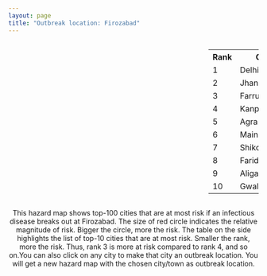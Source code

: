```yaml
---
layout: page
title: "Outbreak location: Firozabad"
---
```

<div style="width: 100%; overflow: auto;">
<div style="width: 75%; float: left;">
<div id="mapid">
<script src="https://buda-magenta.github.io/hazard_map/load_map.js"></script>

<script>
var marker_outbreak = L.marker([27.177366, 78.389912],{"autoPan": true}).addTo(map); marker_outbreak.bindTooltip("Firozabad").openTooltip();

var circle_1 = L.circle([28.651718, 77.221939], {"pane": "markerPane", "color": "red", "fill": true, "fillOpacity": 0.2, "fillRule": "evenodd", "lineCap": "round", "lineJoin": "round", "opacity": 1.0, "radius": 99313, "stroke": true, "weight": 3}).addTo(map);
circle_1.bindTooltip("Delhi<br>rank: 1<br>hazard index: 0.099313")
circle_1.bindPopup('<a href="https://buda-magenta.github.io/hazard_map/Delhi">Delhi</a>')

var circle_2 = L.circle([25.531031, 78.652689], {"pane": "markerPane", "color": "red", "fill": true, "fillOpacity": 0.2, "fillRule": "evenodd", "lineCap": "round", "lineJoin": "round", "opacity": 1.0, "radius": 41917, "stroke": true, "weight": 3}).addTo(map);
circle_2.bindTooltip("Jhansi<br>rank: 2<br>hazard index: 0.041917")
circle_2.bindPopup('<a href="https://buda-magenta.github.io/hazard_map/Jhansi">Jhansi</a>')

var circle_3 = L.circle([27.437194, 79.489129], {"pane": "markerPane", "color": "red", "fill": true, "fillOpacity": 0.2, "fillRule": "evenodd", "lineCap": "round", "lineJoin": "round", "opacity": 1.0, "radius": 27050, "stroke": true, "weight": 3}).addTo(map);
circle_3.bindTooltip("Farrukhabad<br>rank: 3<br>hazard index: 0.027051")
circle_3.bindPopup('<a href="https://buda-magenta.github.io/hazard_map/Farrukhabad">Farrukhabad</a>')

var circle_4 = L.circle([26.460914, 80.321759], {"pane": "markerPane", "color": "red", "fill": true, "fillOpacity": 0.2, "fillRule": "evenodd", "lineCap": "round", "lineJoin": "round", "opacity": 1.0, "radius": 26686, "stroke": true, "weight": 3}).addTo(map);
circle_4.bindTooltip("Kanpur<br>rank: 4<br>hazard index: 0.026686")
circle_4.bindPopup('<a href="https://buda-magenta.github.io/hazard_map/Kanpur">Kanpur</a>')

var circle_5 = L.circle([27.175255, 78.009816], {"pane": "markerPane", "color": "red", "fill": true, "fillOpacity": 0.2, "fillRule": "evenodd", "lineCap": "round", "lineJoin": "round", "opacity": 1.0, "radius": 18990, "stroke": true, "weight": 3}).addTo(map);
circle_5.bindTooltip("Agra<br>rank: 5<br>hazard index: 0.018990")
circle_5.bindPopup('<a href="https://buda-magenta.github.io/hazard_map/Agra">Agra</a>')

var circle_6 = L.circle([27.209822, 79.048137], {"pane": "markerPane", "color": "red", "fill": true, "fillOpacity": 0.2, "fillRule": "evenodd", "lineCap": "round", "lineJoin": "round", "opacity": 1.0, "radius": 11070, "stroke": true, "weight": 3}).addTo(map);
circle_6.bindTooltip("Mainpuri<br>rank: 6<br>hazard index: 0.011070")
circle_6.bindPopup('<a href="https://buda-magenta.github.io/hazard_map/Mainpuri">Mainpuri</a>')

var circle_7 = L.circle([27.036604, 78.651436], {"pane": "markerPane", "color": "red", "fill": true, "fillOpacity": 0.2, "fillRule": "evenodd", "lineCap": "round", "lineJoin": "round", "opacity": 1.0, "radius": 11016, "stroke": true, "weight": 3}).addTo(map);
circle_7.bindTooltip("Shikohabad<br>rank: 7<br>hazard index: 0.011017")
circle_7.bindPopup('<a href="https://buda-magenta.github.io/hazard_map/Shikohabad">Shikohabad</a>')

var circle_8 = L.circle([28.402979, 77.310384], {"pane": "markerPane", "color": "red", "fill": true, "fillOpacity": 0.2, "fillRule": "evenodd", "lineCap": "round", "lineJoin": "round", "opacity": 1.0, "radius": 9990, "stroke": true, "weight": 3}).addTo(map);
circle_8.bindTooltip("Faridabad<br>rank: 8<br>hazard index: 0.009991")
circle_8.bindPopup('<a href="https://buda-magenta.github.io/hazard_map/Faridabad">Faridabad</a>')

var circle_9 = L.circle([27.876990, 78.137290], {"pane": "markerPane", "color": "red", "fill": true, "fillOpacity": 0.2, "fillRule": "evenodd", "lineCap": "round", "lineJoin": "round", "opacity": 1.0, "radius": 9156, "stroke": true, "weight": 3}).addTo(map);
circle_9.bindTooltip("Aligarh<br>rank: 9<br>hazard index: 0.009156")
circle_9.bindPopup('<a href="https://buda-magenta.github.io/hazard_map/Aligarh">Aligarh</a>')

var circle_10 = L.circle([26.203725, 78.157363], {"pane": "markerPane", "color": "red", "fill": true, "fillOpacity": 0.2, "fillRule": "evenodd", "lineCap": "round", "lineJoin": "round", "opacity": 1.0, "radius": 7404, "stroke": true, "weight": 3}).addTo(map);
circle_10.bindTooltip("Gwalior<br>rank: 10<br>hazard index: 0.007405")
circle_10.bindPopup('<a href="https://buda-magenta.github.io/hazard_map/Gwalior">Gwalior</a>')

var circle_11 = L.circle([26.838100, 80.934600], {"pane": "markerPane", "color": "red", "fill": true, "fillOpacity": 0.2, "fillRule": "evenodd", "lineCap": "round", "lineJoin": "round", "opacity": 1.0, "radius": 6411, "stroke": true, "weight": 3}).addTo(map);
circle_11.bindTooltip("Lucknow<br>rank: 11<br>hazard index: 0.006412")
circle_11.bindPopup('<a href="https://buda-magenta.github.io/hazard_map/Lucknow">Lucknow</a>')

var circle_12 = L.circle([28.457876, 79.405571], {"pane": "markerPane", "color": "red", "fill": true, "fillOpacity": 0.2, "fillRule": "evenodd", "lineCap": "round", "lineJoin": "round", "opacity": 1.0, "radius": 6312, "stroke": true, "weight": 3}).addTo(map);
circle_12.bindTooltip("Bareilly<br>rank: 12<br>hazard index: 0.006313")
circle_12.bindPopup('<a href="https://buda-magenta.github.io/hazard_map/Bareilly">Bareilly</a>')

var circle_13 = L.circle([28.863842, 78.805778], {"pane": "markerPane", "color": "red", "fill": true, "fillOpacity": 0.2, "fillRule": "evenodd", "lineCap": "round", "lineJoin": "round", "opacity": 1.0, "radius": 6254, "stroke": true, "weight": 3}).addTo(map);
circle_13.bindTooltip("Moradabad<br>rank: 13<br>hazard index: 0.006254")
circle_13.bindPopup('<a href="https://buda-magenta.github.io/hazard_map/Moradabad">Moradabad</a>')

var circle_14 = L.circle([28.428262, 77.002700], {"pane": "markerPane", "color": "red", "fill": true, "fillOpacity": 0.2, "fillRule": "evenodd", "lineCap": "round", "lineJoin": "round", "opacity": 1.0, "radius": 6162, "stroke": true, "weight": 3}).addTo(map);
circle_14.bindTooltip("Gurgaon<br>rank: 14<br>hazard index: 0.006163")
circle_14.bindPopup('<a href="https://buda-magenta.github.io/hazard_map/Gurgaon">Gurgaon</a>')

var circle_15 = L.circle([27.912633, 79.746563], {"pane": "markerPane", "color": "red", "fill": true, "fillOpacity": 0.2, "fillRule": "evenodd", "lineCap": "round", "lineJoin": "round", "opacity": 1.0, "radius": 5494, "stroke": true, "weight": 3}).addTo(map);
circle_15.bindTooltip("Shahjahanpur<br>rank: 15<br>hazard index: 0.005494")
circle_15.bindPopup('<a href="https://buda-magenta.github.io/hazard_map/Shahjahanpur">Shahjahanpur</a>')

var circle_16 = L.circle([28.570784, 77.327107], {"pane": "markerPane", "color": "red", "fill": true, "fillOpacity": 0.2, "fillRule": "evenodd", "lineCap": "round", "lineJoin": "round", "opacity": 1.0, "radius": 4515, "stroke": true, "weight": 3}).addTo(map);
circle_16.bindTooltip("Noida<br>rank: 16<br>hazard index: 0.004515")
circle_16.bindPopup('<a href="https://buda-magenta.github.io/hazard_map/Noida">Noida</a>')

var circle_17 = L.circle([26.718324, 79.090254], {"pane": "markerPane", "color": "red", "fill": true, "fillOpacity": 0.2, "fillRule": "evenodd", "lineCap": "round", "lineJoin": "round", "opacity": 1.0, "radius": 4483, "stroke": true, "weight": 3}).addTo(map);
circle_17.bindTooltip("Etawah<br>rank: 17<br>hazard index: 0.004484")
circle_17.bindPopup('<a href="https://buda-magenta.github.io/hazard_map/Etawah">Etawah</a>')

var circle_18 = L.circle([25.438130, 81.833800], {"pane": "markerPane", "color": "red", "fill": true, "fillOpacity": 0.2, "fillRule": "evenodd", "lineCap": "round", "lineJoin": "round", "opacity": 1.0, "radius": 4378, "stroke": true, "weight": 3}).addTo(map);
circle_18.bindTooltip("Allahabad<br>rank: 18<br>hazard index: 0.004378")
circle_18.bindPopup('<a href="https://buda-magenta.github.io/hazard_map/Allahabad">Allahabad</a>')

var circle_19 = L.circle([28.794068, 79.185930], {"pane": "markerPane", "color": "red", "fill": true, "fillOpacity": 0.2, "fillRule": "evenodd", "lineCap": "round", "lineJoin": "round", "opacity": 1.0, "radius": 3100, "stroke": true, "weight": 3}).addTo(map);
circle_19.bindTooltip("Rampur<br>rank: 19<br>hazard index: 0.003100")
circle_19.bindPopup('<a href="https://buda-magenta.github.io/hazard_map/Rampur">Rampur</a>')

var circle_20 = L.circle([29.000653, 77.768229], {"pane": "markerPane", "color": "red", "fill": true, "fillOpacity": 0.2, "fillRule": "evenodd", "lineCap": "round", "lineJoin": "round", "opacity": 1.0, "radius": 3090, "stroke": true, "weight": 3}).addTo(map);
circle_20.bindTooltip("Meerut<br>rank: 20<br>hazard index: 0.003091")
circle_20.bindPopup('<a href="https://buda-magenta.github.io/hazard_map/Meerut">Meerut</a>')

var circle_21 = L.circle([26.500000, 78.750000], {"pane": "markerPane", "color": "red", "fill": true, "fillOpacity": 0.2, "fillRule": "evenodd", "lineCap": "round", "lineJoin": "round", "opacity": 1.0, "radius": 2866, "stroke": true, "weight": 3}).addTo(map);
circle_21.bindTooltip("Bhind<br>rank: 21<br>hazard index: 0.002867")
circle_21.bindPopup('<a href="https://buda-magenta.github.io/hazard_map/Bhind">Bhind</a>')

var circle_22 = L.circle([27.338577, 80.097526], {"pane": "markerPane", "color": "red", "fill": true, "fillOpacity": 0.2, "fillRule": "evenodd", "lineCap": "round", "lineJoin": "round", "opacity": 1.0, "radius": 2838, "stroke": true, "weight": 3}).addTo(map);
circle_22.bindTooltip("Hardoi<br>rank: 22<br>hazard index: 0.002838")
circle_22.bindPopup('<a href="https://buda-magenta.github.io/hazard_map/Hardoi">Hardoi</a>')

var circle_23 = L.circle([27.883846, 78.634890], {"pane": "markerPane", "color": "red", "fill": true, "fillOpacity": 0.2, "fillRule": "evenodd", "lineCap": "round", "lineJoin": "round", "opacity": 1.0, "radius": 2791, "stroke": true, "weight": 3}).addTo(map);
circle_23.bindTooltip("Kasganj<br>rank: 23<br>hazard index: 0.002791")
circle_23.bindPopup('<a href="https://buda-magenta.github.io/hazard_map/Kasganj">Kasganj</a>')

var circle_24 = L.circle([27.633333, 77.583333], {"pane": "markerPane", "color": "red", "fill": true, "fillOpacity": 0.2, "fillRule": "evenodd", "lineCap": "round", "lineJoin": "round", "opacity": 1.0, "radius": 2716, "stroke": true, "weight": 3}).addTo(map);
circle_24.bindTooltip("Mathura<br>rank: 24<br>hazard index: 0.002716")
circle_24.bindPopup('<a href="https://buda-magenta.github.io/hazard_map/Mathura">Mathura</a>')

var circle_25 = L.circle([28.740613, 77.835426], {"pane": "markerPane", "color": "red", "fill": true, "fillOpacity": 0.2, "fillRule": "evenodd", "lineCap": "round", "lineJoin": "round", "opacity": 1.0, "radius": 2656, "stroke": true, "weight": 3}).addTo(map);
circle_25.bindTooltip("Hapur<br>rank: 25<br>hazard index: 0.002656")
circle_25.bindPopup('<a href="https://buda-magenta.github.io/hazard_map/Hapur">Hapur</a>')

var circle_26 = L.circle([26.166667, 77.500000], {"pane": "markerPane", "color": "red", "fill": true, "fillOpacity": 0.2, "fillRule": "evenodd", "lineCap": "round", "lineJoin": "round", "opacity": 1.0, "radius": 2578, "stroke": true, "weight": 3}).addTo(map);
circle_26.bindTooltip("Morena<br>rank: 26<br>hazard index: 0.002578")
circle_26.bindPopup('<a href="https://buda-magenta.github.io/hazard_map/Morena">Morena</a>')

var circle_27 = L.circle([25.935955, 79.424328], {"pane": "markerPane", "color": "red", "fill": true, "fillOpacity": 0.2, "fillRule": "evenodd", "lineCap": "round", "lineJoin": "round", "opacity": 1.0, "radius": 2506, "stroke": true, "weight": 3}).addTo(map);
circle_27.bindTooltip("Orai<br>rank: 27<br>hazard index: 0.002506")
circle_27.bindPopup('<a href="https://buda-magenta.github.io/hazard_map/Orai">Orai</a>')

var circle_28 = L.circle([27.639077, 76.614452], {"pane": "markerPane", "color": "red", "fill": true, "fillOpacity": 0.2, "fillRule": "evenodd", "lineCap": "round", "lineJoin": "round", "opacity": 1.0, "radius": 2457, "stroke": true, "weight": 3}).addTo(map);
circle_28.bindTooltip("Alwar<br>rank: 28<br>hazard index: 0.002457")
circle_28.bindPopup('<a href="https://buda-magenta.github.io/hazard_map/Alwar">Alwar</a>')

var circle_29 = L.circle([28.388861, 77.974798], {"pane": "markerPane", "color": "red", "fill": true, "fillOpacity": 0.2, "fillRule": "evenodd", "lineCap": "round", "lineJoin": "round", "opacity": 1.0, "radius": 2262, "stroke": true, "weight": 3}).addTo(map);
circle_29.bindTooltip("Bulandshahr<br>rank: 29<br>hazard index: 0.002262")
circle_29.bindPopup('<a href="https://buda-magenta.github.io/hazard_map/Bulandshahr">Bulandshahr</a>')

var circle_30 = L.circle([27.265212, 77.369126], {"pane": "markerPane", "color": "red", "fill": true, "fillOpacity": 0.2, "fillRule": "evenodd", "lineCap": "round", "lineJoin": "round", "opacity": 1.0, "radius": 2060, "stroke": true, "weight": 3}).addTo(map);
circle_30.bindTooltip("Bharatpur<br>rank: 30<br>hazard index: 0.002061")
circle_30.bindPopup('<a href="https://buda-magenta.github.io/hazard_map/Bharatpur">Bharatpur</a>')

var circle_31 = L.circle([26.732501, 77.036312], {"pane": "markerPane", "color": "red", "fill": true, "fillOpacity": 0.2, "fillRule": "evenodd", "lineCap": "round", "lineJoin": "round", "opacity": 1.0, "radius": 1931, "stroke": true, "weight": 3}).addTo(map);
circle_31.bindTooltip("Hindaun<br>rank: 31<br>hazard index: 0.001932")
circle_31.bindPopup('<a href="https://buda-magenta.github.io/hazard_map/Hindaun">Hindaun</a>')

var circle_32 = L.circle([25.609324, 85.123525], {"pane": "markerPane", "color": "red", "fill": true, "fillOpacity": 0.2, "fillRule": "evenodd", "lineCap": "round", "lineJoin": "round", "opacity": 1.0, "radius": 1768, "stroke": true, "weight": 3}).addTo(map);
circle_32.bindTooltip("Patna<br>rank: 32<br>hazard index: 0.001768")
circle_32.bindPopup('<a href="https://buda-magenta.github.io/hazard_map/Patna">Patna</a>')

var circle_33 = L.circle([25.750000, 78.500000], {"pane": "markerPane", "color": "red", "fill": true, "fillOpacity": 0.2, "fillRule": "evenodd", "lineCap": "round", "lineJoin": "round", "opacity": 1.0, "radius": 1720, "stroke": true, "weight": 3}).addTo(map);
circle_33.bindTooltip("Datia<br>rank: 33<br>hazard index: 0.001720")
circle_33.bindPopup('<a href="https://buda-magenta.github.io/hazard_map/Datia">Datia</a>')

var circle_34 = L.circle([19.075990, 72.877393], {"pane": "markerPane", "color": "red", "fill": true, "fillOpacity": 0.2, "fillRule": "evenodd", "lineCap": "round", "lineJoin": "round", "opacity": 1.0, "radius": 1705, "stroke": true, "weight": 3}).addTo(map);
circle_34.bindTooltip("Mumbai<br>rank: 34<br>hazard index: 0.001705")
circle_34.bindPopup('<a href="https://buda-magenta.github.io/hazard_map/Mumbai">Mumbai</a>')

var circle_35 = L.circle([26.653396, 77.624206], {"pane": "markerPane", "color": "red", "fill": true, "fillOpacity": 0.2, "fillRule": "evenodd", "lineCap": "round", "lineJoin": "round", "opacity": 1.0, "radius": 1703, "stroke": true, "weight": 3}).addTo(map);
circle_35.bindTooltip("Dhaulpur<br>rank: 35<br>hazard index: 0.001703")
circle_35.bindPopup('<a href="https://buda-magenta.github.io/hazard_map/Dhaulpur">Dhaulpur</a>')

var circle_36 = L.circle([26.439874, 80.018000], {"pane": "markerPane", "color": "red", "fill": true, "fillOpacity": 0.2, "fillRule": "evenodd", "lineCap": "round", "lineJoin": "round", "opacity": 1.0, "radius": 1693, "stroke": true, "weight": 3}).addTo(map);
circle_36.bindTooltip("Akbarpur<br>rank: 36<br>hazard index: 0.001694")
circle_36.bindPopup('<a href="https://buda-magenta.github.io/hazard_map/Akbarpur">Akbarpur</a>')

var circle_37 = L.circle([28.618753, 78.550874], {"pane": "markerPane", "color": "red", "fill": true, "fillOpacity": 0.2, "fillRule": "evenodd", "lineCap": "round", "lineJoin": "round", "opacity": 1.0, "radius": 1684, "stroke": true, "weight": 3}).addTo(map);
circle_37.bindTooltip("Sambhal<br>rank: 37<br>hazard index: 0.001685")
circle_37.bindPopup('<a href="https://buda-magenta.github.io/hazard_map/Sambhal">Sambhal</a>')

var circle_38 = L.circle([27.573243, 78.111739], {"pane": "markerPane", "color": "red", "fill": true, "fillOpacity": 0.2, "fillRule": "evenodd", "lineCap": "round", "lineJoin": "round", "opacity": 1.0, "radius": 1571, "stroke": true, "weight": 3}).addTo(map);
circle_38.bindTooltip("Hathras<br>rank: 38<br>hazard index: 0.001571")
circle_38.bindPopup('<a href="https://buda-magenta.github.io/hazard_map/Hathras">Hathras</a>')

var circle_39 = L.circle([28.923397, 78.488317], {"pane": "markerPane", "color": "red", "fill": true, "fillOpacity": 0.2, "fillRule": "evenodd", "lineCap": "round", "lineJoin": "round", "opacity": 1.0, "radius": 1502, "stroke": true, "weight": 3}).addTo(map);
circle_39.bindTooltip("Amroha<br>rank: 39<br>hazard index: 0.001502")
circle_39.bindPopup('<a href="https://buda-magenta.github.io/hazard_map/Amroha">Amroha</a>')

var circle_40 = L.circle([28.068312, 79.046073], {"pane": "markerPane", "color": "red", "fill": true, "fillOpacity": 0.2, "fillRule": "evenodd", "lineCap": "round", "lineJoin": "round", "opacity": 1.0, "radius": 1351, "stroke": true, "weight": 3}).addTo(map);
circle_40.bindTooltip("Budaun<br>rank: 40<br>hazard index: 0.001351")
circle_40.bindPopup('<a href="https://buda-magenta.github.io/hazard_map/Budaun">Budaun</a>')

var circle_41 = L.circle([28.205907, 77.875714], {"pane": "markerPane", "color": "red", "fill": true, "fillOpacity": 0.2, "fillRule": "evenodd", "lineCap": "round", "lineJoin": "round", "opacity": 1.0, "radius": 1269, "stroke": true, "weight": 3}).addTo(map);
circle_41.bindTooltip("Khurja<br>rank: 41<br>hazard index: 0.001269")
circle_41.bindPopup('<a href="https://buda-magenta.github.io/hazard_map/Khurja">Khurja</a>')

var circle_42 = L.circle([28.651718, 77.221939], {"pane": "markerPane", "color": "red", "fill": true, "fillOpacity": 0.2, "fillRule": "evenodd", "lineCap": "round", "lineJoin": "round", "opacity": 1.0, "radius": 1167, "stroke": true, "weight": 3}).addTo(map);
circle_42.bindTooltip("Dehri<br>rank: 42<br>hazard index: 0.001167")
circle_42.bindPopup('<a href="https://buda-magenta.github.io/hazard_map/Dehri">Dehri</a>')

var circle_43 = L.circle([28.176959, 77.373112], {"pane": "markerPane", "color": "red", "fill": true, "fillOpacity": 0.2, "fillRule": "evenodd", "lineCap": "round", "lineJoin": "round", "opacity": 1.0, "radius": 1120, "stroke": true, "weight": 3}).addTo(map);
circle_43.bindTooltip("Palwal<br>rank: 43<br>hazard index: 0.001120")
circle_43.bindPopup('<a href="https://buda-magenta.github.io/hazard_map/Palwal">Palwal</a>')

var circle_44 = L.circle([24.500000, 81.000000], {"pane": "markerPane", "color": "red", "fill": true, "fillOpacity": 0.2, "fillRule": "evenodd", "lineCap": "round", "lineJoin": "round", "opacity": 1.0, "radius": 1052, "stroke": true, "weight": 3}).addTo(map);
circle_44.bindTooltip("Satna<br>rank: 44<br>hazard index: 0.001052")
circle_44.bindPopup('<a href="https://buda-magenta.github.io/hazard_map/Satna">Satna</a>')

var circle_45 = L.circle([22.541418, 88.357691], {"pane": "markerPane", "color": "red", "fill": true, "fillOpacity": 0.2, "fillRule": "evenodd", "lineCap": "round", "lineJoin": "round", "opacity": 1.0, "radius": 1036, "stroke": true, "weight": 3}).addTo(map);
circle_45.bindTooltip("Kolkata<br>rank: 45<br>hazard index: 0.001036")
circle_45.bindPopup('<a href="https://buda-magenta.github.io/hazard_map/Kolkata">Kolkata</a>')

var circle_46 = L.circle([28.901090, 76.580194], {"pane": "markerPane", "color": "red", "fill": true, "fillOpacity": 0.2, "fillRule": "evenodd", "lineCap": "round", "lineJoin": "round", "opacity": 1.0, "radius": 1021, "stroke": true, "weight": 3}).addTo(map);
circle_46.bindTooltip("Rohtak<br>rank: 46<br>hazard index: 0.001022")
circle_46.bindPopup('<a href="https://buda-magenta.github.io/hazard_map/Rohtak">Rohtak</a>')

var circle_47 = L.circle([28.488378, 78.735249], {"pane": "markerPane", "color": "red", "fill": true, "fillOpacity": 0.2, "fillRule": "evenodd", "lineCap": "round", "lineJoin": "round", "opacity": 1.0, "radius": 985, "stroke": true, "weight": 3}).addTo(map);
circle_47.bindTooltip("Chandausi<br>rank: 47<br>hazard index: 0.000985")
circle_47.bindPopup('<a href="https://buda-magenta.github.io/hazard_map/Chandausi">Chandausi</a>')

var circle_48 = L.circle([30.909016, 75.851601], {"pane": "markerPane", "color": "red", "fill": true, "fillOpacity": 0.2, "fillRule": "evenodd", "lineCap": "round", "lineJoin": "round", "opacity": 1.0, "radius": 897, "stroke": true, "weight": 3}).addTo(map);
circle_48.bindTooltip("Ludhiana<br>rank: 48<br>hazard index: 0.000898")
circle_48.bindPopup('<a href="https://buda-magenta.github.io/hazard_map/Ludhiana">Ludhiana</a>')

var circle_49 = L.circle([12.979120, 77.591300], {"pane": "markerPane", "color": "red", "fill": true, "fillOpacity": 0.2, "fillRule": "evenodd", "lineCap": "round", "lineJoin": "round", "opacity": 1.0, "radius": 897, "stroke": true, "weight": 3}).addTo(map);
circle_49.bindTooltip("Bangalore<br>rank: 49<br>hazard index: 0.000897")
circle_49.bindPopup('<a href="https://buda-magenta.github.io/hazard_map/Bangalore">Bangalore</a>')

var circle_50 = L.circle([26.671329, 83.364583], {"pane": "markerPane", "color": "red", "fill": true, "fillOpacity": 0.2, "fillRule": "evenodd", "lineCap": "round", "lineJoin": "round", "opacity": 1.0, "radius": 801, "stroke": true, "weight": 3}).addTo(map);
circle_50.bindTooltip("Gorakhpur<br>rank: 50<br>hazard index: 0.000801")
circle_50.bindPopup('<a href="https://buda-magenta.github.io/hazard_map/Gorakhpur">Gorakhpur</a>')

var circle_51 = L.circle([23.258486, 77.401989], {"pane": "markerPane", "color": "red", "fill": true, "fillOpacity": 0.2, "fillRule": "evenodd", "lineCap": "round", "lineJoin": "round", "opacity": 1.0, "radius": 727, "stroke": true, "weight": 3}).addTo(map);
circle_51.bindTooltip("Bhopal<br>rank: 51<br>hazard index: 0.000727")
circle_51.bindPopup('<a href="https://buda-magenta.github.io/hazard_map/Bhopal">Bhopal</a>')

var circle_52 = L.circle([29.988077, 77.508130], {"pane": "markerPane", "color": "red", "fill": true, "fillOpacity": 0.2, "fillRule": "evenodd", "lineCap": "round", "lineJoin": "round", "opacity": 1.0, "radius": 667, "stroke": true, "weight": 3}).addTo(map);
circle_52.bindTooltip("Saharanpur<br>rank: 52<br>hazard index: 0.000668")
circle_52.bindPopup('<a href="https://buda-magenta.github.io/hazard_map/Saharanpur">Saharanpur</a>')

var circle_53 = L.circle([23.021624, 72.579707], {"pane": "markerPane", "color": "red", "fill": true, "fillOpacity": 0.2, "fillRule": "evenodd", "lineCap": "round", "lineJoin": "round", "opacity": 1.0, "radius": 644, "stroke": true, "weight": 3}).addTo(map);
circle_53.bindTooltip("Ahmedabad<br>rank: 53<br>hazard index: 0.000644")
circle_53.bindPopup('<a href="https://buda-magenta.github.io/hazard_map/Ahmedabad">Ahmedabad</a>')

var circle_54 = L.circle([24.700385, 78.518668], {"pane": "markerPane", "color": "red", "fill": true, "fillOpacity": 0.2, "fillRule": "evenodd", "lineCap": "round", "lineJoin": "round", "opacity": 1.0, "radius": 642, "stroke": true, "weight": 3}).addTo(map);
circle_54.bindTooltip("Lalitpur<br>rank: 54<br>hazard index: 0.000642")
circle_54.bindPopup('<a href="https://buda-magenta.github.io/hazard_map/Lalitpur">Lalitpur</a>')

var circle_55 = L.circle([17.388786, 78.461065], {"pane": "markerPane", "color": "red", "fill": true, "fillOpacity": 0.2, "fillRule": "evenodd", "lineCap": "round", "lineJoin": "round", "opacity": 1.0, "radius": 627, "stroke": true, "weight": 3}).addTo(map);
circle_55.bindTooltip("Hyderabad<br>rank: 55<br>hazard index: 0.000628")
circle_55.bindPopup('<a href="https://buda-magenta.github.io/hazard_map/Hyderabad">Hyderabad</a>')

var circle_56 = L.circle([26.915458, 75.818982], {"pane": "markerPane", "color": "red", "fill": true, "fillOpacity": 0.2, "fillRule": "evenodd", "lineCap": "round", "lineJoin": "round", "opacity": 1.0, "radius": 609, "stroke": true, "weight": 3}).addTo(map);
circle_56.bindTooltip("Jaipur<br>rank: 56<br>hazard index: 0.000610")
circle_56.bindPopup('<a href="https://buda-magenta.github.io/hazard_map/Jaipur">Jaipur</a>')

var circle_57 = L.circle([26.575504, 80.613762], {"pane": "markerPane", "color": "red", "fill": true, "fillOpacity": 0.2, "fillRule": "evenodd", "lineCap": "round", "lineJoin": "round", "opacity": 1.0, "radius": 601, "stroke": true, "weight": 3}).addTo(map);
circle_57.bindTooltip("Unnao<br>rank: 57<br>hazard index: 0.000601")
circle_57.bindPopup('<a href="https://buda-magenta.github.io/hazard_map/Unnao">Unnao</a>')

var circle_58 = L.circle([29.003314, 77.016732], {"pane": "markerPane", "color": "red", "fill": true, "fillOpacity": 0.2, "fillRule": "evenodd", "lineCap": "round", "lineJoin": "round", "opacity": 1.0, "radius": 570, "stroke": true, "weight": 3}).addTo(map);
circle_58.bindTooltip("Sonipat<br>rank: 58<br>hazard index: 0.000571")
circle_58.bindPopup('<a href="https://buda-magenta.github.io/hazard_map/Sonipat">Sonipat</a>')

var circle_59 = L.circle([28.733400, 77.298600], {"pane": "markerPane", "color": "red", "fill": true, "fillOpacity": 0.2, "fillRule": "evenodd", "lineCap": "round", "lineJoin": "round", "opacity": 1.0, "radius": 566, "stroke": true, "weight": 3}).addTo(map);
circle_59.bindTooltip("Loni<br>rank: 59<br>hazard index: 0.000567")
circle_59.bindPopup('<a href="https://buda-magenta.github.io/hazard_map/Loni">Loni</a>')

var circle_60 = L.circle([13.083694, 80.270186], {"pane": "markerPane", "color": "red", "fill": true, "fillOpacity": 0.2, "fillRule": "evenodd", "lineCap": "round", "lineJoin": "round", "opacity": 1.0, "radius": 547, "stroke": true, "weight": 3}).addTo(map);
circle_60.bindTooltip("Chennai<br>rank: 60<br>hazard index: 0.000547")
circle_60.bindPopup('<a href="https://buda-magenta.github.io/hazard_map/Chennai">Chennai</a>')

var circle_61 = L.circle([18.521428, 73.854454], {"pane": "markerPane", "color": "red", "fill": true, "fillOpacity": 0.2, "fillRule": "evenodd", "lineCap": "round", "lineJoin": "round", "opacity": 1.0, "radius": 533, "stroke": true, "weight": 3}).addTo(map);
circle_61.bindTooltip("Pune<br>rank: 61<br>hazard index: 0.000534")
circle_61.bindPopup('<a href="https://buda-magenta.github.io/hazard_map/Pune">Pune</a>')

var circle_62 = L.circle([30.733442, 76.779714], {"pane": "markerPane", "color": "red", "fill": true, "fillOpacity": 0.2, "fillRule": "evenodd", "lineCap": "round", "lineJoin": "round", "opacity": 1.0, "radius": 529, "stroke": true, "weight": 3}).addTo(map);
circle_62.bindTooltip("Chandigarh<br>rank: 62<br>hazard index: 0.000530")
circle_62.bindPopup('<a href="https://buda-magenta.github.io/hazard_map/Chandigarh">Chandigarh</a>')

var circle_63 = L.circle([22.801519, 86.202958], {"pane": "markerPane", "color": "red", "fill": true, "fillOpacity": 0.2, "fillRule": "evenodd", "lineCap": "round", "lineJoin": "round", "opacity": 1.0, "radius": 526, "stroke": true, "weight": 3}).addTo(map);
circle_63.bindTooltip("Jamshedpur<br>rank: 63<br>hazard index: 0.000527")
circle_63.bindPopup('<a href="https://buda-magenta.github.io/hazard_map/Jamshedpur">Jamshedpur</a>')

var circle_64 = L.circle([27.504639, 80.829466], {"pane": "markerPane", "color": "red", "fill": true, "fillOpacity": 0.2, "fillRule": "evenodd", "lineCap": "round", "lineJoin": "round", "opacity": 1.0, "radius": 506, "stroke": true, "weight": 3}).addTo(map);
circle_64.bindTooltip("Sitapur<br>rank: 64<br>hazard index: 0.000506")
circle_64.bindPopup('<a href="https://buda-magenta.github.io/hazard_map/Sitapur">Sitapur</a>')

var circle_65 = L.circle([29.154148, 77.305954], {"pane": "markerPane", "color": "red", "fill": true, "fillOpacity": 0.2, "fillRule": "evenodd", "lineCap": "round", "lineJoin": "round", "opacity": 1.0, "radius": 497, "stroke": true, "weight": 3}).addTo(map);
circle_65.bindTooltip("Baraut<br>rank: 65<br>hazard index: 0.000498")
circle_65.bindPopup('<a href="https://buda-magenta.github.io/hazard_map/Baraut">Baraut</a>')

var circle_66 = L.circle([25.335649, 83.007629], {"pane": "markerPane", "color": "red", "fill": true, "fillOpacity": 0.2, "fillRule": "evenodd", "lineCap": "round", "lineJoin": "round", "opacity": 1.0, "radius": 479, "stroke": true, "weight": 3}).addTo(map);
circle_66.bindTooltip("Varanasi<br>rank: 66<br>hazard index: 0.000479")
circle_66.bindPopup('<a href="https://buda-magenta.github.io/hazard_map/Varanasi">Varanasi</a>')

var circle_67 = L.circle([25.843539, 80.918004], {"pane": "markerPane", "color": "red", "fill": true, "fillOpacity": 0.2, "fillRule": "evenodd", "lineCap": "round", "lineJoin": "round", "opacity": 1.0, "radius": 463, "stroke": true, "weight": 3}).addTo(map);
circle_67.bindTooltip("Fatehpur<br>rank: 67<br>hazard index: 0.000463")
circle_67.bindPopup('<a href="https://buda-magenta.github.io/hazard_map/Fatehpur">Fatehpur</a>')

var circle_68 = L.circle([25.476300, 80.339500], {"pane": "markerPane", "color": "red", "fill": true, "fillOpacity": 0.2, "fillRule": "evenodd", "lineCap": "round", "lineJoin": "round", "opacity": 1.0, "radius": 454, "stroke": true, "weight": 3}).addTo(map);
circle_68.bindTooltip("Banda<br>rank: 68<br>hazard index: 0.000455")
circle_68.bindPopup('<a href="https://buda-magenta.github.io/hazard_map/Banda">Banda</a>')

var circle_69 = L.circle([31.634308, 74.873679], {"pane": "markerPane", "color": "red", "fill": true, "fillOpacity": 0.2, "fillRule": "evenodd", "lineCap": "round", "lineJoin": "round", "opacity": 1.0, "radius": 453, "stroke": true, "weight": 3}).addTo(map);
circle_69.bindTooltip("Amritsar<br>rank: 69<br>hazard index: 0.000453")
circle_69.bindPopup('<a href="https://buda-magenta.github.io/hazard_map/Amritsar">Amritsar</a>')

var circle_70 = L.circle([28.660965, 76.834676], {"pane": "markerPane", "color": "red", "fill": true, "fillOpacity": 0.2, "fillRule": "evenodd", "lineCap": "round", "lineJoin": "round", "opacity": 1.0, "radius": 450, "stroke": true, "weight": 3}).addTo(map);
circle_70.bindTooltip("Bahadurgarh<br>rank: 70<br>hazard index: 0.000450")
circle_70.bindPopup('<a href="https://buda-magenta.github.io/hazard_map/Bahadurgarh">Bahadurgarh</a>')

var circle_71 = L.circle([25.603508, 83.507454], {"pane": "markerPane", "color": "red", "fill": true, "fillOpacity": 0.2, "fillRule": "evenodd", "lineCap": "round", "lineJoin": "round", "opacity": 1.0, "radius": 437, "stroke": true, "weight": 3}).addTo(map);
circle_71.bindTooltip("Ghazipur<br>rank: 71<br>hazard index: 0.000438")
circle_71.bindPopup('<a href="https://buda-magenta.github.io/hazard_map/Ghazipur">Ghazipur</a>')

var circle_72 = L.circle([29.391275, 76.977168], {"pane": "markerPane", "color": "red", "fill": true, "fillOpacity": 0.2, "fillRule": "evenodd", "lineCap": "round", "lineJoin": "round", "opacity": 1.0, "radius": 417, "stroke": true, "weight": 3}).addTo(map);
circle_72.bindTooltip("Panipat<br>rank: 72<br>hazard index: 0.000417")
circle_72.bindPopup('<a href="https://buda-magenta.github.io/hazard_map/Panipat">Panipat</a>')

var circle_73 = L.circle([28.195647, 76.616518], {"pane": "markerPane", "color": "red", "fill": true, "fillOpacity": 0.2, "fillRule": "evenodd", "lineCap": "round", "lineJoin": "round", "opacity": 1.0, "radius": 416, "stroke": true, "weight": 3}).addTo(map);
circle_73.bindTooltip("Rewari<br>rank: 73<br>hazard index: 0.000417")
circle_73.bindPopup('<a href="https://buda-magenta.github.io/hazard_map/Rewari">Rewari</a>')

var circle_74 = L.circle([29.211757, 78.961731], {"pane": "markerPane", "color": "red", "fill": true, "fillOpacity": 0.2, "fillRule": "evenodd", "lineCap": "round", "lineJoin": "round", "opacity": 1.0, "radius": 413, "stroke": true, "weight": 3}).addTo(map);
circle_74.bindTooltip("Kashipur<br>rank: 74<br>hazard index: 0.000414")
circle_74.bindPopup('<a href="https://buda-magenta.github.io/hazard_map/Kashipur">Kashipur</a>')

var circle_75 = L.circle([31.292011, 75.568058], {"pane": "markerPane", "color": "red", "fill": true, "fillOpacity": 0.2, "fillRule": "evenodd", "lineCap": "round", "lineJoin": "round", "opacity": 1.0, "radius": 402, "stroke": true, "weight": 3}).addTo(map);
circle_75.bindTooltip("Jalandhar<br>rank: 75<br>hazard index: 0.000402")
circle_75.bindPopup('<a href="https://buda-magenta.github.io/hazard_map/Jalandhar">Jalandhar</a>')

var circle_76 = L.circle([24.935635, 82.647701], {"pane": "markerPane", "color": "red", "fill": true, "fillOpacity": 0.2, "fillRule": "evenodd", "lineCap": "round", "lineJoin": "round", "opacity": 1.0, "radius": 395, "stroke": true, "weight": 3}).addTo(map);
circle_76.bindTooltip("Mirzapur<br>rank: 76<br>hazard index: 0.000396")
circle_76.bindPopup('<a href="https://buda-magenta.github.io/hazard_map/Mirzapur">Mirzapur</a>')

var circle_77 = L.circle([28.753900, 77.399900], {"pane": "markerPane", "color": "red", "fill": true, "fillOpacity": 0.2, "fillRule": "evenodd", "lineCap": "round", "lineJoin": "round", "opacity": 1.0, "radius": 381, "stroke": true, "weight": 3}).addTo(map);
circle_77.bindTooltip("Khora<br>rank: 77<br>hazard index: 0.000381")
circle_77.bindPopup('<a href="https://buda-magenta.github.io/hazard_map/Khora">Khora</a>')

var circle_78 = L.circle([29.168807, 75.746110], {"pane": "markerPane", "color": "red", "fill": true, "fillOpacity": 0.2, "fillRule": "evenodd", "lineCap": "round", "lineJoin": "round", "opacity": 1.0, "radius": 359, "stroke": true, "weight": 3}).addTo(map);
circle_78.bindTooltip("Hisar<br>rank: 78<br>hazard index: 0.000359")
circle_78.bindPopup('<a href="https://buda-magenta.github.io/hazard_map/Hisar">Hisar</a>')

var circle_79 = L.circle([22.720362, 75.868200], {"pane": "markerPane", "color": "red", "fill": true, "fillOpacity": 0.2, "fillRule": "evenodd", "lineCap": "round", "lineJoin": "round", "opacity": 1.0, "radius": 358, "stroke": true, "weight": 3}).addTo(map);
circle_79.bindTooltip("Indore<br>rank: 79<br>hazard index: 0.000359")
circle_79.bindPopup('<a href="https://buda-magenta.github.io/hazard_map/Indore">Indore</a>')

var circle_80 = L.circle([26.148658, 85.340013], {"pane": "markerPane", "color": "red", "fill": true, "fillOpacity": 0.2, "fillRule": "evenodd", "lineCap": "round", "lineJoin": "round", "opacity": 1.0, "radius": 329, "stroke": true, "weight": 3}).addTo(map);
circle_80.bindTooltip("Muzaffarpur<br>rank: 80<br>hazard index: 0.000329")
circle_80.bindPopup('<a href="https://buda-magenta.github.io/hazard_map/Muzaffarpur">Muzaffarpur</a>')

var circle_81 = L.circle([29.301826, 76.338471], {"pane": "markerPane", "color": "red", "fill": true, "fillOpacity": 0.2, "fillRule": "evenodd", "lineCap": "round", "lineJoin": "round", "opacity": 1.0, "radius": 323, "stroke": true, "weight": 3}).addTo(map);
circle_81.bindTooltip("Jind<br>rank: 81<br>hazard index: 0.000324")
circle_81.bindPopup('<a href="https://buda-magenta.github.io/hazard_map/Jind">Jind</a>')

var circle_82 = L.circle([24.917151, 76.696403], {"pane": "markerPane", "color": "red", "fill": true, "fillOpacity": 0.2, "fillRule": "evenodd", "lineCap": "round", "lineJoin": "round", "opacity": 1.0, "radius": 319, "stroke": true, "weight": 3}).addTo(map);
circle_82.bindTooltip("Baran<br>rank: 82<br>hazard index: 0.000320")
circle_82.bindPopup('<a href="https://buda-magenta.github.io/hazard_map/Baran">Baran</a>')

var circle_83 = L.circle([15.398403, 73.812918], {"pane": "markerPane", "color": "red", "fill": true, "fillOpacity": 0.2, "fillRule": "evenodd", "lineCap": "round", "lineJoin": "round", "opacity": 1.0, "radius": 318, "stroke": true, "weight": 3}).addTo(map);
circle_83.bindTooltip("Vasco Da Gama<br>rank: 83<br>hazard index: 0.000319")
circle_83.bindPopup('<a href="https://buda-magenta.github.io/hazard_map/Vasco_Da_Gama">Vasco Da Gama</a>')

var circle_84 = L.circle([26.180598, 91.753943], {"pane": "markerPane", "color": "red", "fill": true, "fillOpacity": 0.2, "fillRule": "evenodd", "lineCap": "round", "lineJoin": "round", "opacity": 1.0, "radius": 312, "stroke": true, "weight": 3}).addTo(map);
circle_84.bindTooltip("Guwahati<br>rank: 84<br>hazard index: 0.000313")
circle_84.bindPopup('<a href="https://buda-magenta.github.io/hazard_map/Guwahati">Guwahati</a>')

var circle_85 = L.circle([29.448006, 77.740685], {"pane": "markerPane", "color": "red", "fill": true, "fillOpacity": 0.2, "fillRule": "evenodd", "lineCap": "round", "lineJoin": "round", "opacity": 1.0, "radius": 308, "stroke": true, "weight": 3}).addTo(map);
circle_85.bindTooltip("Muzaffarnagar<br>rank: 85<br>hazard index: 0.000309")
circle_85.bindPopup('<a href="https://buda-magenta.github.io/hazard_map/Muzaffarnagar">Muzaffarnagar</a>')

var circle_86 = L.circle([29.680327, 76.989625], {"pane": "markerPane", "color": "red", "fill": true, "fillOpacity": 0.2, "fillRule": "evenodd", "lineCap": "round", "lineJoin": "round", "opacity": 1.0, "radius": 286, "stroke": true, "weight": 3}).addTo(map);
circle_86.bindTooltip("Karnal<br>rank: 86<br>hazard index: 0.000287")
circle_86.bindPopup('<a href="https://buda-magenta.github.io/hazard_map/Karnal">Karnal</a>')

var circle_87 = L.circle([21.170200, 72.831100], {"pane": "markerPane", "color": "red", "fill": true, "fillOpacity": 0.2, "fillRule": "evenodd", "lineCap": "round", "lineJoin": "round", "opacity": 1.0, "radius": 285, "stroke": true, "weight": 3}).addTo(map);
circle_87.bindTooltip("Surat<br>rank: 87<br>hazard index: 0.000285")
circle_87.bindPopup('<a href="https://buda-magenta.github.io/hazard_map/Surat">Surat</a>')

var circle_88 = L.circle([34.074744, 74.820444], {"pane": "markerPane", "color": "red", "fill": true, "fillOpacity": 0.2, "fillRule": "evenodd", "lineCap": "round", "lineJoin": "round", "opacity": 1.0, "radius": 279, "stroke": true, "weight": 3}).addTo(map);
circle_88.bindTooltip("Srinagar<br>rank: 88<br>hazard index: 0.000279")
circle_88.bindPopup('<a href="https://buda-magenta.github.io/hazard_map/Srinagar">Srinagar</a>')

var circle_89 = L.circle([23.160894, 79.949770], {"pane": "markerPane", "color": "red", "fill": true, "fillOpacity": 0.2, "fillRule": "evenodd", "lineCap": "round", "lineJoin": "round", "opacity": 1.0, "radius": 278, "stroke": true, "weight": 3}).addTo(map);
circle_89.bindTooltip("Jabalpur<br>rank: 89<br>hazard index: 0.000279")
circle_89.bindPopup('<a href="https://buda-magenta.github.io/hazard_map/Jabalpur">Jabalpur</a>')

var circle_90 = L.circle([25.623457, 84.596839], {"pane": "markerPane", "color": "red", "fill": true, "fillOpacity": 0.2, "fillRule": "evenodd", "lineCap": "round", "lineJoin": "round", "opacity": 1.0, "radius": 274, "stroke": true, "weight": 3}).addTo(map);
circle_90.bindTooltip("Arrah<br>rank: 90<br>hazard index: 0.000274")
circle_90.bindPopup('<a href="https://buda-magenta.github.io/hazard_map/Arrah">Arrah</a>')

var circle_91 = L.circle([23.809612, 78.759114], {"pane": "markerPane", "color": "red", "fill": true, "fillOpacity": 0.2, "fillRule": "evenodd", "lineCap": "round", "lineJoin": "round", "opacity": 1.0, "radius": 260, "stroke": true, "weight": 3}).addTo(map);
circle_91.bindTooltip("Sagar<br>rank: 91<br>hazard index: 0.000260")
circle_91.bindPopup('<a href="https://buda-magenta.github.io/hazard_map/Sagar">Sagar</a>')

var circle_92 = L.circle([21.149813, 79.082056], {"pane": "markerPane", "color": "red", "fill": true, "fillOpacity": 0.2, "fillRule": "evenodd", "lineCap": "round", "lineJoin": "round", "opacity": 1.0, "radius": 259, "stroke": true, "weight": 3}).addTo(map);
circle_92.bindTooltip("Nagpur<br>rank: 92<br>hazard index: 0.000260")
circle_92.bindPopup('<a href="https://buda-magenta.github.io/hazard_map/Nagpur">Nagpur</a>')

var circle_93 = L.circle([20.266777, 85.843559], {"pane": "markerPane", "color": "red", "fill": true, "fillOpacity": 0.2, "fillRule": "evenodd", "lineCap": "round", "lineJoin": "round", "opacity": 1.0, "radius": 252, "stroke": true, "weight": 3}).addTo(map);
circle_93.bindTooltip("Bhubaneswar<br>rank: 93<br>hazard index: 0.000253")
circle_93.bindPopup('<a href="https://buda-magenta.github.io/hazard_map/Bhubaneswar">Bhubaneswar</a>')

var circle_94 = L.circle([30.325565, 78.043681], {"pane": "markerPane", "color": "red", "fill": true, "fillOpacity": 0.2, "fillRule": "evenodd", "lineCap": "round", "lineJoin": "round", "opacity": 1.0, "radius": 250, "stroke": true, "weight": 3}).addTo(map);
circle_94.bindTooltip("Dehradun<br>rank: 94<br>hazard index: 0.000251")
circle_94.bindPopup('<a href="https://buda-magenta.github.io/hazard_map/Dehradun">Dehradun</a>')

var circle_95 = L.circle([25.512719, 86.090571], {"pane": "markerPane", "color": "red", "fill": true, "fillOpacity": 0.2, "fillRule": "evenodd", "lineCap": "round", "lineJoin": "round", "opacity": 1.0, "radius": 248, "stroke": true, "weight": 3}).addTo(map);
circle_95.bindTooltip("Begusarai<br>rank: 95<br>hazard index: 0.000249")
circle_95.bindPopup('<a href="https://buda-magenta.github.io/hazard_map/Begusarai">Begusarai</a>')

var circle_96 = L.circle([32.718561, 74.858092], {"pane": "markerPane", "color": "red", "fill": true, "fillOpacity": 0.2, "fillRule": "evenodd", "lineCap": "round", "lineJoin": "round", "opacity": 1.0, "radius": 246, "stroke": true, "weight": 3}).addTo(map);
circle_96.bindTooltip("Jammu<br>rank: 96<br>hazard index: 0.000246")
circle_96.bindPopup('<a href="https://buda-magenta.github.io/hazard_map/Jammu">Jammu</a>')

var circle_97 = L.circle([23.370035, 85.325013], {"pane": "markerPane", "color": "red", "fill": true, "fillOpacity": 0.2, "fillRule": "evenodd", "lineCap": "round", "lineJoin": "round", "opacity": 1.0, "radius": 230, "stroke": true, "weight": 3}).addTo(map);
circle_97.bindTooltip("Ranchi<br>rank: 97<br>hazard index: 0.000230")
circle_97.bindPopup('<a href="https://buda-magenta.github.io/hazard_map/Ranchi">Ranchi</a>')

var circle_98 = L.circle([25.560900, 87.647654], {"pane": "markerPane", "color": "red", "fill": true, "fillOpacity": 0.2, "fillRule": "evenodd", "lineCap": "round", "lineJoin": "round", "opacity": 1.0, "radius": 223, "stroke": true, "weight": 3}).addTo(map);
circle_98.bindTooltip("Katihar<br>rank: 98<br>hazard index: 0.000224")
circle_98.bindPopup('<a href="https://buda-magenta.github.io/hazard_map/Katihar">Katihar</a>')

var circle_99 = L.circle([27.733696, 81.477321], {"pane": "markerPane", "color": "red", "fill": true, "fillOpacity": 0.2, "fillRule": "evenodd", "lineCap": "round", "lineJoin": "round", "opacity": 1.0, "radius": 220, "stroke": true, "weight": 3}).addTo(map);
circle_99.bindTooltip("Bahraich<br>rank: 99<br>hazard index: 0.000221")
circle_99.bindPopup('<a href="https://buda-magenta.github.io/hazard_map/Bahraich">Bahraich</a>')

var circle_100 = L.circle([29.938447, 78.145298], {"pane": "markerPane", "color": "red", "fill": true, "fillOpacity": 0.2, "fillRule": "evenodd", "lineCap": "round", "lineJoin": "round", "opacity": 1.0, "radius": 212, "stroke": true, "weight": 3}).addTo(map);
circle_100.bindTooltip("Haridwar<br>rank: 100<br>hazard index: 0.000213")
circle_100.bindPopup('<a href="https://buda-magenta.github.io/hazard_map/Haridwar">Haridwar</a>')
</script>
</div>
</div>


<div style="width: 20%; float: right;">
<table>
<tr>
<th>Rank</th>
<th>City</th>
</tr>

<tr>
<td>1</td>
<td>Delhi</td>
</tr>

<tr>
<td>2</td>
<td>Jhansi</td>
</tr>

<tr>
<td>3</td>
<td>Farrukhabad</td>
</tr>

<tr>
<td>4</td>
<td>Kanpur</td>
</tr>

<tr>
<td>5</td>
<td>Agra</td>
</tr>

<tr>
<td>6</td>
<td>Mainpuri</td>
</tr>

<tr>
<td>7</td>
<td>Shikohabad</td>
</tr>

<tr>
<td>8</td>
<td>Faridabad</td>
</tr>

<tr>
<td>9</td>
<td>Aligarh</td>
</tr>

<tr>
<td>10</td>
<td>Gwalior</td>
</tr>

</table>
</div>
</div>


<p align="center">This hazard map shows top-100 cities that are at most risk if an infectious disease breaks out at Firozabad. The size of red circle indicates the relative magnitude of risk. Bigger the circle, more the risk. The table on the side highlights the list of top-10 cities that are at most risk. Smaller the rank, more the risk. Thus, rank 3 is more at risk compared to rank 4, and so on.You can also click on any city to make that city an outbreak location. You will get a new hazard map with the chosen city/town as outbreak location.
</p>